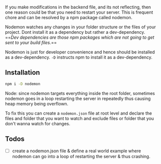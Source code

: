 
If you make modifications in the backend file, and its not reflecting, then one reason could be that you need to restart your server. This is frequent chore and can be resolved by a npm package called nodemon. 

Nodemon watches any changes in your folder structure or the files of your project. Dont install it as a dependency but rather a dev-dependency. ==*Dev dependencies are those npm packages which are not going to get sent to your build files.*== 

Nodemon is just for developer convenience and hence should be installed as a dev-dependency. `-D` instructs npm to install it as a dev-dependency.

## Installation

```bash
npm i -D nodemon
```


Node: since nodemon targets everything inside the root folder, sometimes nodemon goes in a loop restarting the server in repeatedly thus causing heap memory being overflown.

To fix this you can create a `nodemon.json` file at root level and declare the files and folder that you want to watch and exclude files or folder that you don't wanna watch for changes.


## Todos

- [ ] create a nodemon.json file & define a real world example where nodemon can go into a loop of restarting the server & thus crashing.